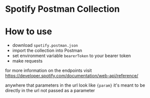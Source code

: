 # Spotify Postman Collection

# How to use
* download `spotify.postman.json`
* import the collection into Postman
* set environment variable `bearerToken` to your bearer token
* make requests

for more information on the endpoints visit https://developer.spotify.com/documentation/web-api/reference/

anywhere that parameters in the url look like `{param}` it's meant to be directly in the url not passed as a parameter